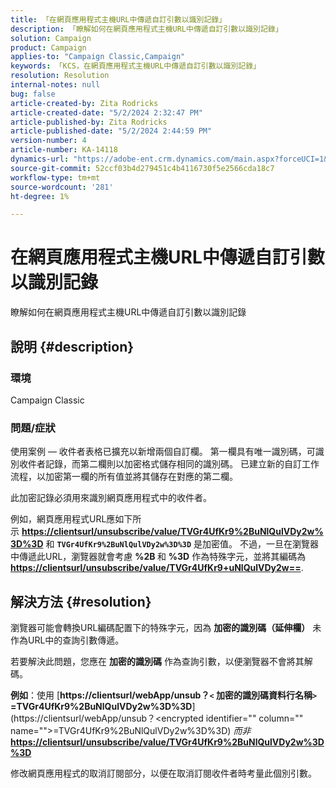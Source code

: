 ```yaml
---
title: 「在網頁應用程式主機URL中傳遞自訂引數以識別記錄」
description: 「瞭解如何在網頁應用程式主機URL中傳遞自訂引數以識別記錄」
solution: Campaign
product: Campaign
applies-to: "Campaign Classic,Campaign"
keywords: 「KCS，在網頁應用程式主機URL中傳遞自訂引數以識別記錄」
resolution: Resolution
internal-notes: null
bug: false
article-created-by: Zita Rodricks
article-created-date: "5/2/2024 2:32:47 PM"
article-published-by: Zita Rodricks
article-published-date: "5/2/2024 2:44:59 PM"
version-number: 4
article-number: KA-14118
dynamics-url: "https://adobe-ent.crm.dynamics.com/main.aspx?forceUCI=1&pagetype=entityrecord&etn=knowledgearticle&id=7955dad4-9008-ef11-9f8a-6045bd026dc7"
source-git-commit: 52ccf03b4d279451c4b4116730f5e2566cda18c7
workflow-type: tm+mt
source-wordcount: '281'
ht-degree: 1%

---
```


# 在網頁應用程式主機URL中傳遞自訂引數以識別記錄


瞭解如何在網頁應用程式主機URL中傳遞自訂引數以識別記錄

## 說明 {#description}


### 環境

Campaign Classic

### 問題/症狀

使用案例 — 收件者表格已擴充以新增兩個自訂欄。 第一欄具有唯一識別碼，可識別收件者記錄，而第二欄則以加密格式儲存相同的識別碼。 已建立新的自訂工作流程，以加密第一欄的所有值並將其儲存在對應的第二欄。

此加密記錄必須用來識別網頁應用程式中的收件者。

例如，網頁應用程式URL應如下所示 [<b>https://clientsurl/unsubscribe/value/TVGr4UfKr9%2BuNlQulVDy2w%3D%3D</b>](https://clientsurl/unsubscribe/value/TVGr4UfKr9%2BuNlQulVDy2w%3D%3D) 和 <b>`TVGr4UfKr9%2BuNlQulVDy2w%3D%3D`</b> 是加密值。 不過，一旦在瀏覽器中傳遞此URL，瀏覽器就會考慮 <b>%2B </b>和 <b>%3D</b> 作為特殊字元，並將其編碼為[<b>https://clientsurl/unsubscribe/value/TVGr4UfKr9+uNlQulVDy2w==</b>](https://&amp;nbsp;https://clientsurl/unsubscribe/value/TVGr4UfKr9+uNlQulVDy2w==).


## 解決方法 {#resolution}


瀏覽器可能會轉換URL編碼配置下的特殊字元，因為 <b>加密的識別碼（延伸欄）</b> 未作為URL中的查詢引數傳遞。

若要解決此問題，您應在 <b>加密的識別碼</b> 作為查詢引數，以便瀏覽器不會將其解碼。

<b>例如</b>：使用 [<b>https://clientsurl/webApp/unsub？`<` 加密的識別碼資料行名稱`>` =TVGr4UfKr9%2BuNlQulVDy2w%3D%3D</b>](https://clientsurl/webApp/unsub？&lt;encrypted identifier=&quot;&quot; column=&quot;&quot; name=&quot;&quot;>=TVGr4UfKr9%2BuNlQulVDy2w%3D%3D) *而非*[<b> https://clientsurl/unsubscribe/value/TVGr4UfKr9%2BuNlQulVDy2w%3D%3D</b>](https://clientsurl/unsubscribe/value/TVGr4UfKr9%2BuNlQulVDy2w%3D%3D)

修改網頁應用程式的取消訂閱部分，以便在取消訂閱收件者時考量此個別引數。

